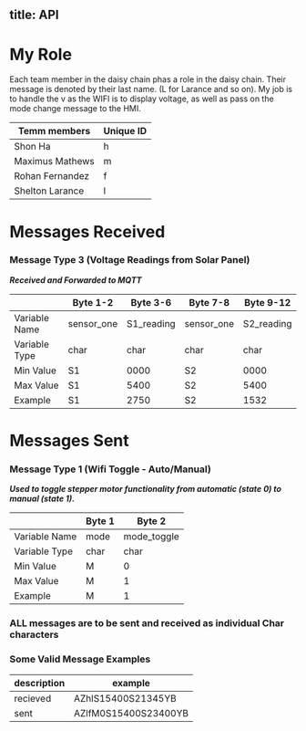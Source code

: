 title: API
---

# My Role
Each team member in the daisy chain phas a role in the daisy chain. Their message is denoted by their last name. (L for Larance and so on). My job is to handle the v as the WIFI is to display voltage, as well as pass on the mode change message to the HMI.



| Temm members | Unique ID |
|-----|-----|
|Shon Ha| h |
|Maximus Mathews|m|
|Rohan Fernandez|f|
|Shelton Larance|l|


# Messages Received  

### Message Type 3 (Voltage Readings from Solar Panel)

<b><i>Received and Forwarded to MQTT</i></b>

|               | Byte 1-2     | Byte 3-6      | Byte 7-8     | Byte 9-12     |
|---------------|--------------|---------------|--------------|---------------|
| Variable Name | sensor_one   | S1_reading    | sensor_one   | S2_reading    |
| Variable Type | char         | char          | char         | char          |
| Min Value     | S1           | 0000          | S2           | 0000          |
| Max Value     | S1           | 5400          | S2           | 5400          |
| Example       | S1           | 2750          | S2           | 1532          |

# Messages Sent  

### Message Type 1 (Wifi Toggle - Auto/Manual)

<b><i>Used to toggle stepper motor functionality from automatic (state 0) to manual (state 1).</i></b>

|               | Byte 1      | Byte 2 |
|---------------|-------------|--------|
| Variable Name | mode        | mode_toggle |  
| Variable Type | char        |  char| 
| Min Value     | M           |   0|
| Max Value     | M           |   1|
| Example       | M           |   1|



### ALL messages are to be sent and received as individual Char characters

### Some Valid Message Examples

|description      | example   |
|---------------|-------------|
| recieved|  AZhlS15400S21345YB          |
| sent|   AZlfM0S15400S23400YB    |  





